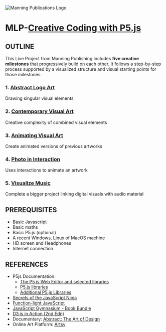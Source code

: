 ![Manning Publications Logo](P5_js/ManningLogo.png)
# MLP-[Creative Coding with P5.js](https://liveproject.manning.com/project/216)
## OUTLINE
This Live Project from Manning Publishing includes **five creative milestones** that progressively build on each other. It follows a step-by-step process supported by a visualized structure and visual starting points for those milestones.
### 1. [Abstract Logo Art](./1.AbstractLogo/README.md)
Drawing singular visual elements

### 2. [Contemporary Visual Art](./2.ContempVisArt/README.md)
Creative complexity of combined visual elements

### 3. [Animating Visual Art](./3.Animating/README.md)
Create animated versions of previous artworks

### 4. [Photo in Interaction](./4.PhotoInteract/README.md)
Uses interactions to animate an artwork

### 5. [Visualize Music](./5.Music/README.md)
Complete a bigger project linking digital visuals with audio material

## PREREQUISITES
* Basic Javascript
* Basic maths
* Basic P5.js (optional)
* A recent Windows, Linux of MacOS machine
* HD screen and Headphones
* Internet connection

## REFERENCES
* P5js Documentation:
	* [The P5.js Web Editor and selected libraries](https://editor.p5js.org/)
	* [P5.js libraries](https://p5js.org/libraries/)
	* [Additional P5.js Libraries](https://livebook.manning.com/book/javascript-on-things)
* [Secrets of the JavaScript Ninja](https://livebook.manning.com/book/secrets-of-the-javascript-ninja-second-edition/about-this-book/)
* [Function-light JavaScript](https://www.manning.com/books/functional-light-javascript)
* [JavaScript Gymnasium - Book Bundle](https://www.manning.com/bundles/javascript-gymnasium)
* [D3.js in Action (2nd Edn)](https://livebook.manning.com/book/d3js-in-action-second-edition)
* Documentary: [Abstract: The Art of Design](https://www.netflix.com/nl-en/title/80057883)
* Online Art Platform: [Artsy](https://www.artsy.net/)

